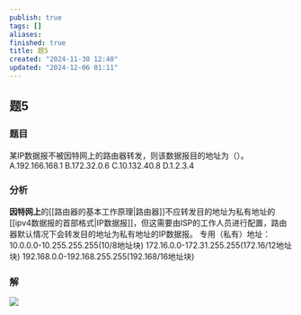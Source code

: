 ```yaml
---
publish: true
tags: []
aliases: 
finished: true
title: 题5
created: "2024-11-30 12:40"
updated: "2024-12-06 01:11"
---
```

## 题5
### 题目
某IP数据报不被因特网上的路由器转发，则该数据报目的地址为（）。
A.192.166.168.1
B.172.32.0.6
C.10.132.40.8
D.1.2.3.4
### 分析
**因特网上**的[[路由器的基本工作原理|路由器]]不应转发目的地址为私有地址的[[ipv4数据报的首部格式|IP数据报]]，但这需要由ISP的工作人员进行配置，路由器默认情况下会转发目的地址为私有地址的IP数据报。
专用（私有）地址：
10.0.0.0-10.255.255.255(10/8地址块)
172.16.0.0-172.31.255.255(172.16/12地址块)
192.168.0.0-192.168.255.255(192.168/16地址块)
### 解
![](https://img.hwenyi.tech/202411302235596.webp)

